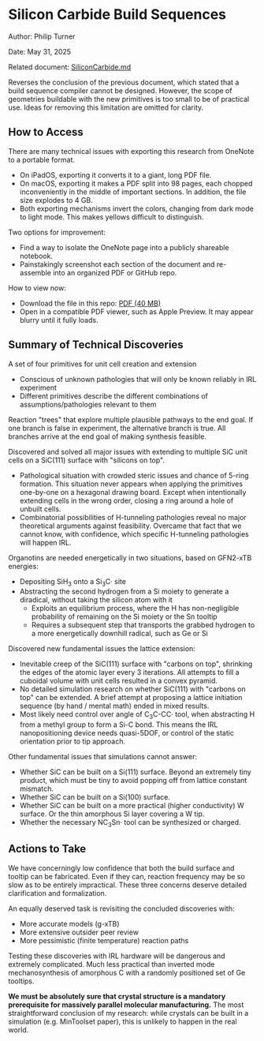 # Silicon Carbide Build Sequences

Author: Philip Turner

Date: May 31, 2025

Related document: [SiliconCarbide.md](https://gist.github.com/philipturner/d9b02836d65e63c0bd875c6fbbc4cc7f)

Reverses the conclusion of the previous document, which stated that a build sequence compiler cannot be designed. However, the scope of geometries buildable with the new primitives is too small to be of practical use. Ideas for removing this limitation are omitted for clarity.

## How to Access

There are many technical issues with exporting this research from OneNote to a portable format.
- On iPadOS, exporting it converts it to a giant, long PDF file.
- On macOS, exporting it makes a PDF split into 98 pages, each chopped inconveniently in the middle of important sections. In addition, the file size explodes to 4 GB.
- Both exporting mechanisms invert the colors, changing from dark mode to light mode. This makes yellows difficult to distinguish.

Two options for improvement:
- Find a way to isolate the OneNote page into a publicly shareable notebook.
- Painstakingly screenshot each section of the document and re-assemble into an organized PDF or GitHub repo.

How to view now:
- Download the file in this repo: [PDF (40 MB)](https://raw.github.com/philipturner/apm-roadmap/main/Documentation/SiC%20Build%20Sequences/SiC_Final_Cell_Issue.pdf)
- Open in a compatible PDF viewer, such as Apple Preview. It may appear blurry until it fully loads.

## Summary of Technical Discoveries

A set of four primitives for unit cell creation and extension
- Conscious of unknown pathologies that will only be known reliably in IRL experiment
- Different primitives describe the different combinations of assumptions/pathologies relevant to them

Reaction "trees" that explore multiple plausible pathways to the end goal. If one branch is false in experiment, the alternative branch is true. All branches arrive at the end goal of making synthesis feasible.

Discovered and solved all major issues with extending to multiple SiC unit cells on a SiC(111) surface with "silicons on top".
- Pathological situation with crowded steric issues and chance of 5-ring formation. This situation never appears when applying the primitives one-by-one on a hexagonal drawing board. Except when intentionally extending cells in the wrong order, closing a ring around a hole of unbuilt cells.
- Combinatorial possibilities of H-tunneling pathologies reveal no major theoretical arguments against feasibility. Overcame that fact that we cannot know, with confidence, which specific H-tunneling pathologies will happen IRL.

Organotins are needed energetically in two situations, based on GFN2-xTB energies:
- Depositing SiH<sub>3</sub> onto a Si<sub>3</sub>C· site
- Abstracting the second hydrogen from a Si moiety to generate a diradical, without taking the silicon atom with it
  - Exploits an equilibrium process, where the H has non-negligible probability of remaining on the Si moiety or the Sn tooltip
  - Requires a subsequent step that transports the grabbed hydrogen to a more energetically downhill radical, such as Ge or Si

Discovered new fundamental issues the lattice extension:
- Inevitable creep of the SiC(111) surface with "carbons on top", shrinking the edges of the atomic layer every 3 iterations. All attempts to fill a cuboidal volume with unit cells resulted in a convex pyramid.
- No detailed simulation research on whether SiC(111) with "carbons on top" can be extended. A brief attempt at proposing a lattice initiation sequence (by hand / mental math) ended in mixed results.
- Most likely need control over angle of C<sub>3</sub>C-CC· tool, when abstracting H from a methyl group to form a Si-C bond. This means the IRL nanopositioning device needs quasi-5DOF, or control of the static orientation prior to tip approach.

Other fundamental issues that simulations cannot answer:
- Whether SiC can be built on a Si(111) surface. Beyond an extremely tiny product, which must be tiny to avoid popping off from lattice constant mismatch.
- Whether SiC can be built on a Si(100) surface.
- Whether SiC can be built on a more practical (higher conductivity) W surface. Or the thin amorphous Si layer covering a W tip.
- Whether the necessary NC<sub>3</sub>Sn· tool can be synthesized or charged.

## Actions to Take

We have concerningly low confidence that both the build surface and tooltip can be fabricated. Even if they can, reaction frequency may be so slow as to be entirely impractical. These three concerns deserve detailed clarification and formalization.

An equally deserved task is revisiting the concluded discoveries with:
- More accurate models (g-xTB)
- More extensive outsider peer review
- More pessimistic (finite temperature) reaction paths

Testing these discoveries with IRL hardware will be dangerous and extremely complicated. Much less practical than inverted mode mechanosynthesis of amorphous C with a randomly positioned set of Ge tooltips.

<b>We must be absolutely sure that crystal structure is a mandatory prerequisite for massively parallel molecular manufacturing.</b> The most straightforward conclusion of my research: while crystals can be built in a simulation (e.g. MinToolset paper), this is unlikely to happen in the real world.